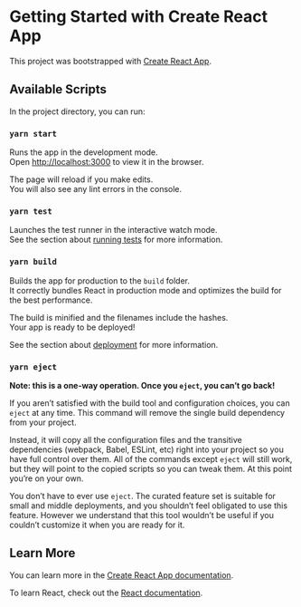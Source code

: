 # Getting Started with Create React App

This project was bootstrapped with
[Create React App](https://github.com/facebook/create-react-app).

## Available Scripts

In the project directory, you can run:

### `yarn start`

Runs the app in the development mode.\
Open [http://localhost:3000](http://localhost:3000) to view it in the browser.

The page will reload if you make edits.\
You will also see any lint errors in the console.

### `yarn test`

Launches the test runner in the interactive watch mode.\
See the section about [running tests](https://facebook.github.io/create-react-app/docs/running-tests)
for more information.

### `yarn build`

Builds the app for production to the `build` folder.\
It correctly bundles React in production mode and optimizes the build for the best
performance.

The build is minified and the filenames include the hashes.\
Your app is ready to be deployed!

See the section about
[deployment](https://facebook.github.io/create-react-app/docs/deployment) for
more information.

### `yarn eject`

**Note: this is a one-way operation. Once you `eject`, you can’t go back!**

If you aren’t satisfied with the build tool and configuration choices, you can
`eject` at any time. This command will remove the single build dependency from
your project.

Instead, it will copy all the configuration files and the transitive
dependencies (webpack, Babel, ESLint, etc) right into your project so you have
full control over them. All of the commands except `eject` will still work, but
they will point to the copied scripts so you can tweak them. At this point
you’re on your own.

You don’t have to ever use `eject`. The curated feature set is suitable for
small and middle deployments, and you shouldn’t feel obligated to use this
feature. However we understand that this tool wouldn’t be useful if you couldn’t
customize it when you are ready for it.

## Learn More

You can learn more in the
[Create React App documentation](https://facebook.github.io/create-react-app/docs/getting-started).

To learn React, check out the [React documentation](https://reactjs.org/).

<!--


import React, { useState } from "react";
import { Link, Route, useRouteMatch, Switch } from "react-router-dom";
import Document from "./../../pages/document-page/document-page.component";
import SearchBar from "./../search-bar/search-bar.component";

export const documentsData = [
  {
    id: 1,
    heading: "Document1",
    content: SearchBar,
  },
  {
    id: 2,
    heading: "Document2",
    content: SearchBar,
  },
  {
    id: 3,
    heading: "Document3",
    content: SearchBar,
  },
  {
    id: 4,
    heading: "Document4",
    content: SearchBar,
  },
  {
    id: 4,
    heading: "Document4",
    content: SearchBar,
  },
];

const Documents = () => {
  let match = useRouteMatch();
  const documents = documentsData.map((data) => {
    return (
      <Link to={`${match.path}/${data.id}`}>
        <li key={data.id}>{data.heading}</li>
      </Link>
    );
  });

  const [input, setInput] = useState("");
  const [documentListDefault, setdocumentListDefault] = useState([]);
  const [documentList, setdocumentList] = useState([]);

  const fetchData = async () => {
    return await fetch("https://restcountries.eu/rest/v2/all")
      .then((response) => response.json())
      .then((data) => {
        setdocumentList(data);
        setdocumentListDefault(data);
      });
  };

  const updateInput = async (input: any) => {
    const filtered: any = documentListDefault.filter((document: any) => {
      return document.name.toLowerCase().includes(input.toLowerCase());
    });
    setInput(input);
    setdocumentList(filtered);
  };

  React.useEffect(() => {
    fetchData();
  }, []);
  console.log(documentList);

  return (
    <Switch>
      <Route path={`${match.path}/:documentId`}>
        {/* <Document data={documentsData} /> */}
      </Route>
      <Route path={`${match.path}/`}>
        <SearchBar keyword={input} setKeyword={updateInput} />
         <MyDocumentsList documentList={documentList} />
      </Route>
    </Switch>
  );
};

const MyDocumentsList = ({ documentList = [] }: any) => {
  return (
    <>
      {documentList.map((data: any, index: any) => {
        if (data) {
          return (
            <div key={data.name}>
              <small>{data.name}</small>
            </div>
          );
        }
        return null;
      })}
    </>
  );
};

export default Documents;

 -->
